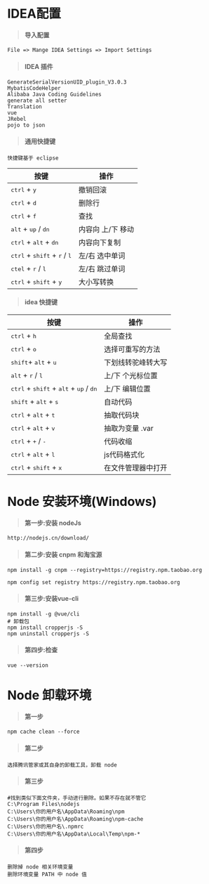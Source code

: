    
# IDEA配置   
   
>####	导入配置   
```shell
File => Mange IDEA Settings => Import Settings
```

>####	 IDEA 插件
```shell
GenerateSerialVersionUID_plugin_V3.0.3   
MybatisCodeHelper   
Alibaba Java Coding Guidelines   
generate all setter   
Translation   
vue   
JRebel   
pojo to json   
```

>####	通用快捷键   
   
`快捷键基于 eclipse`<br>
   
|  按键   | 操作  |
|  ----  | ----  |
|<kbd>ctrl</kbd> + <kbd>y</kbd>				    |撤销回滚|
|<kbd>ctrl</kbd> + <kbd>d</kbd>				    |删除行|
|<kbd>ctrl</kbd> + <kbd>f</kbd>				    |查找|
|<kbd>alt</kbd> + <kbd>up</kbd> / <kbd>dn</kbd>			    |内容向 上/下 移动|
|<kbd>ctrl</kbd> + <kbd>alt</kbd> + <kbd>dn</kbd>			    |内容向下复制|
|<kbd>ctrl</kbd> + <kbd>shift</kbd> + <kbd>r</kbd> / <kbd>l</kbd>		    |左/右 选中单词|
|<kbd>ctel</kbd> + <kbd>r</kbd> / <kbd>l</kbd>			    |左/右 跳过单词|
|<kbd>ctrl</kbd> + <kbd>shift</kbd> + <kbd>y</kbd>		    |大小写转换||
>####	idea 快捷键   
   
|   按键  |   操作 |
| ---- | ---- |
|<kbd>ctrl</kbd> + <kbd>h</kbd> 				    |全局查找|
|<kbd>ctrl</kbd> + <kbd>o</kbd> 				    |选择可重写的方法|
|<kbd>shift</kbd>+ <kbd>alt</kbd> + <kbd>u</kbd>			    |下划线转驼峰转大写   |插件CamelCase|
|<kbd>alt</kbd> + <kbd>r</kbd> / <kbd>l</kbd>			    	|上/下 个光标位置|
|<kbd>ctrl</kbd> + <kbd>shift</kbd> + <kbd>alt</kbd> + <kbd>up</kbd> / <kbd>dn</kbd>    |上/下 编辑位置|
|<kbd>shift</kbd> + <kbd>alt</kbd> + <kbd>s</kbd>			    |自动代码|
|<kbd>ctrl</kbd> + <kbd>alt</kbd> + <kbd>t</kbd>			    |抽取代码块|
|<kbd>ctrl</kbd> + <kbd>alt</kbd> + <kbd>v</kbd>			    |抽取为变量  .var|
|<kbd>ctrl</kbd> + <kbd>+</kbd> / <kbd>-</kbd> 		    	|代码收缩|
|<kbd>ctrl</kbd> + <kbd>alt</kbd> + <kbd>l</kbd>              |js代码格式化|
|<kbd>ctrl</kbd> + <kbd>shift</kbd> + <kbd>x</kbd>              |在文件管理器中打开|

# Node 安装环境(Windows)   

>#### 第一步:安装 nodeJs   
```shell
http://nodejs.cn/download/
```
>#### 第二步:安装 cnpm 和淘宝源   
```shell
npm install -g cnpm --registry=https://registry.npm.taobao.org
``` 
```shell 
npm config set registry https://registry.npm.taobao.org
```   
>#### 第三步:安装vue-cli
```shell
npm install -g @vue/cli
# 卸载包
npm install cropperjs -S
npm uninstall cropperjs -S
```
>#### 第四步:检查
```shell
vue --version
```

# Node 卸载环境
>#### 第一步

```shell
npm cache clean --force
```

>#### 第二步

```shell
选择腾讯管家或其自身的卸载工具，卸载 node
```

>#### 第三步

```shell
#找到类似下面文件夹，手动进行删除。如果不存在就不管它
C:\Program Files\nodejs
C:\Users\你的用户名\AppData\Roaming\npm
C:\Users\你的用户名\AppData\Roaming\npm-cache
C:\Users\你的用户名\.npmrc
C:\Users\你的用户名\AppData\Local\Temp\npm-*
```

>#### 第四步

```shell
删除掉 node 相关环境变量
删除环境变量 PATH 中 node 值
```

